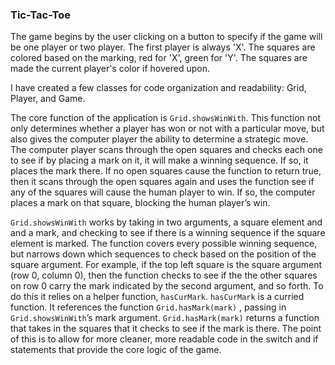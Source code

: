 ### Tic-Tac-Toe

The game begins by the user clicking on a button to specify if the game will be one player or two player. The first player is always 'X'. The squares are colored based on the marking, red for 'X', green for 'Y'. The squares are made the current player's color if hovered upon.

I have created a few classes for code organization and readability: Grid, Player, and Game.

The core function of the application is `Grid.showsWinWith`. This function not only determines whether a player has won or not with a particular move, but also gives the computer player the ability to determine a strategic move. The computer player scans through the open squares and checks each one to see if by placing a mark on it, it will make a winning sequence. If so, it places the mark there. If no open squares cause the function to return true, then it scans through the open squares again and uses the function see if any of the squares will cause the human player to win. If so, the computer places a mark on that square, blocking the human player’s win.

`Grid.showsWinWith` works by taking in two arguments, a square element and and a mark, and checking to see if there is a winning sequence if the square element is marked. The function covers every possible winning sequence, but narrows down which sequences to check based on the position of the square argument. For example, if the top left square is the square argument (row 0, column 0), then the function checks to see if the the other squares on row 0 carry the mark indicated by the second argument, and so forth. To do this it relies on a helper function, `hasCurMark`. `hasCurMark` is a curried function. It references the function `Grid.hasMark(mark)` , passing in `Grid.showsWinWith`’s mark argument. `Grid.hasMark(mark)` returns a function that takes in the squares that it checks to see if the mark is there. The point of this is to allow for more cleaner, more readable code in the switch and if statements that provide the core logic of the game.
